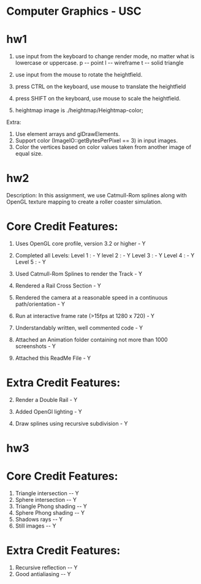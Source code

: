 # Computer Graphics - USC

# hw1
1. use input from the keyboard to change render mode, no matter what is lowercase 
or uppercase.
   p -- point
   l -- wireframe
   t -- solid triangle

2. use input from the mouse to rotate the heightfield.
3. press CTRL on the keyboard, use mouse to translate the heightfield
4. press SHIFT on the keyboard, use mouse to scale the heightfield.
5. heightmap image is ./heightmap/Heightmap-color;

Extra:
1. Use element arrays and glDrawElements.
2. Support color (ImageIO::getBytesPerPixel == 3) in input images.
3. Color the vertices based on color values taken from another image of equal size.

# hw2
Description: In this assignment, we use Catmull-Rom splines along with OpenGL texture mapping to create a roller coaster simulation.

Core Credit Features: 
======================

1. Uses OpenGL core profile, version 3.2 or higher - Y

2. Completed all Levels:
  Level 1 : - Y
  level 2 : - Y
  Level 3 : - Y
  Level 4 : - Y
  Level 5 : - Y

3. Used Catmull-Rom Splines to render the Track - Y

4. Rendered a Rail Cross Section - Y

5. Rendered the camera at a reasonable speed in a continuous path/orientation - Y

6. Run at interactive frame rate (>15fps at 1280 x 720) - Y

7. Understandably written, well commented code - Y

8. Attached an Animation folder containing not more than 1000 screenshots - Y

9. Attached this ReadMe File - Y

Extra Credit Features: 
======================

2. Render a Double Rail - Y

4. Added OpenGl lighting - Y

7. Draw splines using recursive subdivision - Y


# hw3
Core Credit Features: 
======================

1. Triangle intersection -- Y
2. Sphere intersection  -- Y
3. Triangle Phong shading -- Y
4. Sphere Phong shading -- Y
5. Shadows rays  -- Y
6. Still images -- Y

Extra Credit Features:
======================

1. Recursive reflection  -- Y
2. Good antialiasing -- Y 

